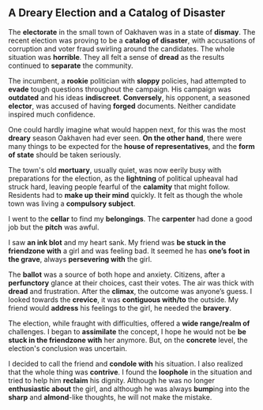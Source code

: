 ## A Dreary Election and a Catalog of Disaster

The **electorate** in the small town of Oakhaven was in a state of **dismay**. The recent election was proving to be a **catalog of disaster**, with accusations of corruption and voter fraud swirling around the candidates. The whole situation was **horrible**. They all felt a sense of **dread** as the results continued to **separate** the community.

The incumbent, a **rookie** politician with **sloppy** policies, had attempted to **evade** tough questions throughout the campaign. His campaign was **outdated** and his ideas **indiscreet**. **Conversely**, his opponent, a seasoned **elector**, was accused of having **forged** documents. Neither candidate inspired much confidence.

One could hardly imagine what would happen next, for this was the most **dreary** season Oakhaven had ever seen. **On the other hand**, there were many things to be expected for the **house of representatives**, and the **form of state** should be taken seriously.

The town's old **mortuary**, usually quiet, was now eerily busy with preparations for the election, as the **lightning** of political upheaval had struck hard, leaving people fearful of the **calamity** that might follow. Residents had to **make up their mind** quickly. It felt as though the whole town was living a **compulsory subject**.

I went to the **cellar** to find my **belongings**. The **carpenter** had done a good job but the **pitch** was awful.

I saw **an ink blot** and my heart sank. My friend was **be stuck in the friendzone with** a girl and was feeling bad. It seemed he has **one’s foot in the grave**, always **persevering with** the girl.

The **ballot** was a source of both hope and anxiety. Citizens, after a **perfunctory** glance at their choices, cast their votes. The air was thick with **dread** and frustration. After the **climax**, the outcome was anyone’s guess. I looked towards the **crevice**, it was **contiguous with/to** the outside. My friend would **address** his feelings to the girl, he needed the **bravery**.

The election, while fraught with difficulties, offered a **wide range/realm of** challenges. I began to **assimilate** the concept, I hope he would not be **be stuck in the friendzone with** her anymore. But, on the **concrete** level, the election's conclusion was uncertain.

I decided to call the friend and **condole with** his situation. I also realized that the whole thing was **contrive**. I found the **loophole** in the situation and tried to help him **reclaim** his dignity. Although he was no longer **enthusiastic about** the girl, and although he was always **bump**ing into the **sharp** and **almond**-like thoughts, he will not make the mistake.
